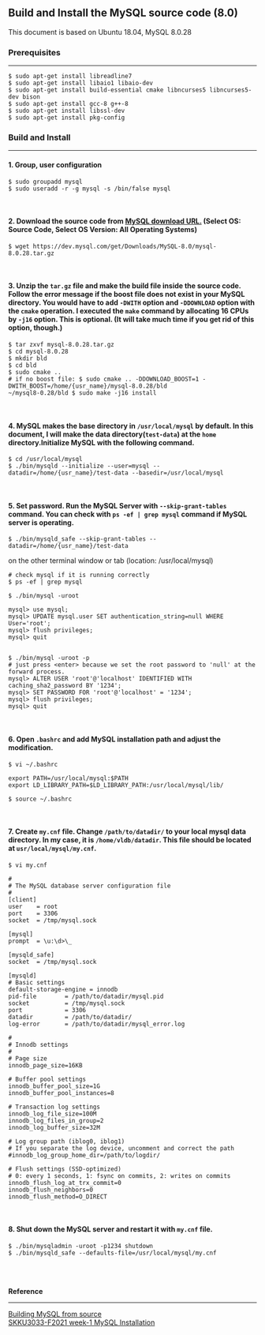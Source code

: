 ## Build and Install the MySQL source code (8.0)

This document is based on Ubuntu 18.04, MySQL 8.0.28
<br/>

### Prerequisites

---

```shell
$ sudo apt-get install libreadline7
$ sudo apt-get install libaio1 libaio-dev
$ sudo apt-get install build-essential cmake libncurses5 libncurses5-dev bison
$ sudo apt-get install gcc-8 g++-8
$ sudo apt-get install libssl-dev
$ sudo apt-get install pkg-config
```

### Build and Install

---

#### 1. Group, user configuration

```shell
$ sudo groupadd mysql
$ sudo useradd -r -g mysql -s /bin/false mysql
```

<br/>

#### 2. Download the source code from [MySQL download URL.](https://dev.mysql.com/downloads/mysql/) (**Select OS**: Source Code, **Select OS Version**: All Operating Systems)

```shell
$ wget https://dev.mysql.com/get/Downloads/MySQL-8.0/mysql-8.0.28.tar.gz
```

<br/>

#### 3. Unzip the `tar.gz` file and make the build file inside the source code. Follow the error message if the boost file does not exist in your MySQL directory. You would have to add `-DWITH` option and `-DDOWNLOAD` option with the `cmake` operation. I executed the `make` command by allocating 16 CPUs by `-j16` option. This is optional. (It will take much time if you get rid of this option, though.)

```shell
$ tar zxvf mysql-8.0.28.tar.gz
$ cd mysql-8.0.28
$ mkdir bld
$ cd bld
$ sudo cmake ..
# if no boost file: $ sudo cmake .. -DDOWNLOAD_BOOST=1 -DWITH_BOOST=/home/{usr_name}/mysql-8.0.28/bld
~/mysql8-0.28/bld $ sudo make -j16 install
```

<br/>

#### 4. MySQL makes the base directory in `/usr/local/mysql` by default. In this document, I will make the data directory(`test-data`) at the `home` directory.Initialize MySQL with the following command.

```shell
$ cd /usr/local/mysql
$ ./bin/mysqld --initialize --user=mysql --datadir=/home/{usr_name}/test-data --basedir=/usr/local/mysql
```

<br/>

#### 5. Set password. Run the MySQL Server with `--skip-grant-tables` command. You can check with `ps -ef | grep mysql` command if MySQL server is operating.

```
$ ./bin/mysqld_safe --skip-grant-tables --datadir=/home/{usr_name}/test-data
```

on the other terminal window or tab (location: /usr/local/mysql)

```shell
# check mysql if it is running correctly
$ ps -ef | grep mysql

$ ./bin/mysql -uroot

mysql> use mysql;
mysql> UPDATE mysql.user SET authentication_string=null WHERE User='root';
mysql> flush privileges;
mysql> quit


$ ./bin/mysql -uroot -p
# just press <enter> because we set the root password to 'null' at the forward process.
mysql> ALTER USER 'root'@'localhost' IDENTIFIED WITH caching_sha2_password BY '1234';
mysql> SET PASSWORD FOR 'root'@'localhost' = '1234';
mysql> flush privileges;
mysql> quit
```

<br/>

#### 6. Open `.bashrc` and add MySQL installation path and adjust the modification.

```shell
$ vi ~/.bashrc

export PATH=/usr/local/mysql:$PATH
export LD_LIBRARY_PATH=$LD_LIBRARY_PATH:/usr/local/mysql/lib/

$ source ~/.bashrc
```

<br/>

#### 7. Create `my.cnf` file. Change `/path/to/datadir/` to your local mysql data directory. In my case, it is `/home/vldb/datadir`. This file should be located at `usr/local/mysql/my.cnf`.

```shell
$ vi my.cnf

#
# The MySQL database server configuration file
#
[client]
user    = root
port    = 3306
socket  = /tmp/mysql.sock

[mysql]
prompt  = \u:\d>\_

[mysqld_safe]
socket  = /tmp/mysql.sock

[mysqld]
# Basic settings
default-storage-engine = innodb
pid-file        = /path/to/datadir/mysql.pid
socket          = /tmp/mysql.sock
port            = 3306
datadir         = /path/to/datadir/
log-error       = /path/to/datadir/mysql_error.log

#
# Innodb settings
#
# Page size
innodb_page_size=16KB

# Buffer pool settings
innodb_buffer_pool_size=1G
innodb_buffer_pool_instances=8

# Transaction log settings
innodb_log_file_size=100M
innodb_log_files_in_group=2
innodb_log_buffer_size=32M

# Log group path (iblog0, iblog1)
# If you separate the log device, uncomment and correct the path
#innodb_log_group_home_dir=/path/to/logdir/

# Flush settings (SSD-optimized)
# 0: every 1 seconds, 1: fsync on commits, 2: writes on commits
innodb_flush_log_at_trx_commit=0
innodb_flush_neighbors=0
innodb_flush_method=O_DIRECT
```

<br/>

#### 8. Shut down the MySQL server and restart it with `my.cnf` file.

```shell
$ ./bin/mysqladmin -uroot -p1234 shutdown
$ ./bin/mysqld_safe --defaults-file=/usr/local/mysql/my.cnf
```

<br/><br/>

**Reference**

---

[Building MySQL from source](https://downloads.mysql.com/docs/mysql-sourcebuild-excerpt-8.0-en.pdf) <br/>
[SKKU3033-F2021 week-1 MySQL Installation](https://github.com/meeeejin/SWE3033-F2021/tree/main/week-1)
